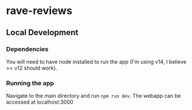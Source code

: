 # rave-reviews

## Local Development
### Dependencies
You will need to have node installed to run the app (I'm using v14, I believe >= v12
should work).

### Running the app
Navigate to the main directory and run `npm run dev`. The webapp can be accessed
 at localhost:3000
